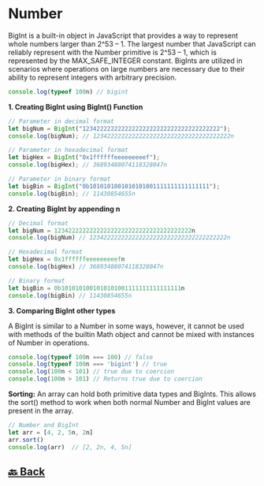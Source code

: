 <h1>Number</h1>

BigInt is a built-in object in JavaScript that provides a way to represent whole numbers larger than 2^53 – 1. The largest number that JavaScript can reliably represent with the Number primitive is 2^53 – 1, which is represented by the MAX_SAFE_INTEGER constant. BigInts are utilized in scenarios where operations on large numbers are necessary due to their ability to represent integers with arbitrary precision.

```javascript
console.log(typeof 100n) // bigint
```

**1. Creating BigInt using BigInt() Function**

```javascript
// Parameter in decimal format
let bigNum = BigInt("123422222222222222222222222222222222222");
console.log(bigNum); // 123422222222222222222222222222222222222n

// Parameter in hexadecimal format
let bigHex = BigInt("0x1ffffffeeeeeeeeef");
console.log(bigHex); // 36893488074118328047n

// Parameter in binary format
let bigBin = BigInt("0b1010101001010101001111111111111111");
console.log(bigBin); // 11430854655n
```

**2. Creating BigInt by appending n**

```javascript
// Decimal format
let bigNum = 123422222222222222222222222222222222222n
console.log(bigNum) // 123422222222222222222222222222222222222n

// Hexadecimal format
let bigHex = 0x1ffffffeeeeeeeeefn
console.log(bigHex) // 36893488074118328047n

// Binary format
let bigBin = 0b1010101001010101001111111111111111n
console.log(bigBin) // 11430854655n
```

**3. Comparing BigInt other types**

A BigInt is similar to a Number in some ways, however, it cannot be used with methods of the builtin Math object and cannot be mixed with instances of Number in operations.

```javascript
console.log(typeof 100n === 100) // false
console.log(typeof 100n === 'bigint') // true
console.log(100n < 101) // true due to coercion
console.log(100n > 101) // Returns true due to coercion
```

**Sorting:** An array can hold both primitive data types and BigInts. This allows the sort() method to work when both normal Number and BigInt values are present in the array.

```javascript
// Number and BigInt
let arr = [4, 2, 5n, 2n]
arr.sort()
console.log(arr)  // [2, 2n, 4, 5n]
```

<h2><a href="https://github.com/sanjay9616/JavaScript/blob/master/JavaScript-Tutorial/Data-Types/README.md"> 🔙 Back</a></h2>